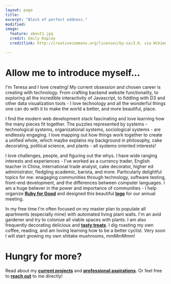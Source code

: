 ```yaml
---
layout: page
title:
excerpt: "Block of perfect oddness."
modified:
image:
  feature: about1.jpg
  credit: Emily Kopley
  creditlink: http://creativecommons.org/licenses/by-sa/3.0, via Wikimedia Commons

---
```


# Allow me to introduce myself...
I'm Teresa and I love creating! My current obsession and chosen career is creating with technology. From crafting backend website functionality, to exploring all the incredible interactivity of Javascript, to fiddling with D3 and other data visualization tools - I love technology and all the wonderful things one can do with it to make the world a better, and more beautiful, place.

I find the modern web development stack fascinating and love learning how the many pieces fit together. The puzzles represented by systems - technological systems, organizational systems, sociological systems - are endlessly engaging. I love mapping out how things work together to create a unified whole, which maybe explains my background in philosophy, cake decorating, political science, and plants - all systems oriented interests!

I love challenges, people, and figuring out the whys. I have wide ranging interests and experiences - I've worked as a currency trader, English teacher in China, international trade analyst, cake decorator, higher ed administrator, fledgling academic, barista, and more. Particularly delightful topics for me: enagaging communities through technology, software testing, front-end development, and the differences between computer languages. I am a huge believer in the power and importance of communities - I help organize [**Ruby for Good**](http://rubyforgood.com) and designed this beautiful [**logo**](/images/ruby-for-good-logo.jpg) for our annual meeting.

In my free time I'm often focused on my master plan to populate all apartments (especially mine) with automated living plant walls. I'm an avid gardener and try to colonize all viable spaces with plants. I am also frequently decorating delicious and [**tasty treats**](/hobbies). I dig roasting my own coffee, reading, and am loving learning how to be a better cyclist. Very soon I will start growing my own shitake mushrooms, mmMmMmm!

<!--  -->

# Hungry for more?
Read about my [**current projects**](/projects) and [**professional aspirations**](/work). Or feel free to <strong><a href="mailto:teresa.finn@gmail.com">reach out</a></strong> to me directly!